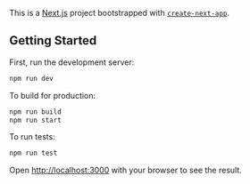 This is a [Next.js](https://nextjs.org) project bootstrapped with [`create-next-app`](https://nextjs.org/docs/app/api-reference/cli/create-next-app).

## Getting Started

First, run the development server:

```bash
npm run dev
```

To build for production:

```bash
npm run build
npm run start
```

To run tests:

```bash
npm run test
```

Open [http://localhost:3000](http://localhost:3000) with your browser to see the result.
